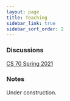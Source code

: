 ```yaml
---
layout: page
title: Teaching
sidebar_link: true
sidebar_sort_order: 2
---
```



<h3>Discussions</h3>
<a href='/teaching/sp21cs70'> CS 70 Spring 2021 </a>


<h3>Notes</h3>
<p> Under construction. </p>

<!---
<small><small>Some of my notes on various topics that I've enjoyed. These may be helpful as a supplemental resource, but not a replacement, for respective course notes and materials.</small></small>

<h4>CS 70</h4>
* <small><a href='/assets/pdfs/cs70/RVs.pdf'> Table of Random Variables </a></small>




<br>
<br>
<br>

<small> Credits: My LaTeX .sty is based on that by <a href="https://web.evanchen.cc/FAQs/school.html">Evan Chen</a>. </small>-->

